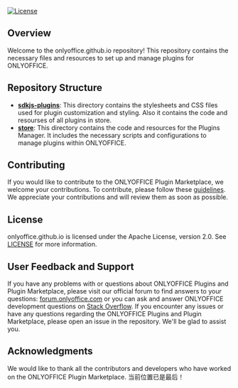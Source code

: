 [![License](https://img.shields.io/badge/License-Apache_2.0-green.svg)](https://www.apache.org/licenses/LICENSE-2.0)

## Overview

Welcome to the onlyoffice.github.io repository! This repository contains the necessary files and resources to set up and manage plugins for ONLYOFFICE.

## Repository Structure

* [**sdkjs-plugins**](sdkjs-plugins): This directory contains the stylesheets and CSS files used for plugin customization and styling. Also it contains the code and resourses of all plugins in store.
* [**store**](store): This directory contains the code and resources for the Plugins Manager. It includes the necessary scripts and configurations to manage plugins within ONLYOFFICE.

## Contributing

If you would like to contribute to the ONLYOFFICE Plugin Marketplace, we welcome your contributions. To contribute, please follow these [guidelines](https://github.com/ONLYOFFICE/onlyoffice.github.io/tree/master/store#how-to-build-and-add-your-own-plugin). We appreciate your contributions and will review them as soon as possible.

## License

onlyoffice.github.io is licensed under the Apache License, version 2.0. See [LICENSE](LICENSE) for more information.

## User Feedback and Support

If you have any problems with or questions about ONLYOFFICE Plugins and Plugin Marketplace, please visit our official forum to find answers to your questions: [forum.onlyoffice.com](https://forum.onlyoffice.com) or you can ask and answer ONLYOFFICE development questions on [Stack Overflow](https://stackoverflow.com/questions/tagged/onlyoffice).
If you encounter any issues or have any questions regarding the ONLYOFFICE Plugins and Plugin Marketplace, please open an issue in the repository. We'll be glad to assist you.

## Acknowledgments

We would like to thank all the contributors and developers who have worked on the ONLYOFFICE Plugin Marketplace.
当前位置已是最后！
